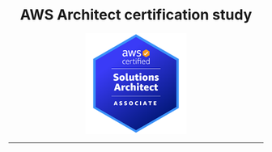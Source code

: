 <h1 align="center">AWS Architect certification study</h1>
<p align="center">
    <img src="images/aws-architect.png" alt="aws" width="200"/>
</p>

---